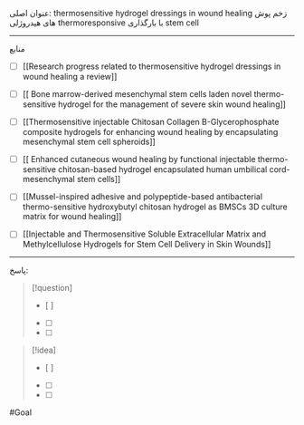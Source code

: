  عنوان اصلی:
  thermosensitive hydrogel dressings in wound healing
زخم پوش های هیدروژلی thermoresponsive با بارگذاری stem cell




---

 منابع 

- [ ]  [[Research progress related to thermosensitive hydrogel dressings in wound healing a review]]
- [ ]  [[ Bone marrow-derived mesenchymal stem cells laden novel thermo-sensitive hydrogel for the management of severe skin wound healing]]
- [ ]  [[Thermosensitive injectable Chitosan Collagen Β-Glycerophosphate composite hydrogels for enhancing wound healing by encapsulating mesenchymal stem cell spheroids]]
- [ ]  [[ Enhanced cutaneous wound healing by functional injectable thermo-sensitive chitosan-based hydrogel encapsulated human umbilical cord-mesenchymal stem cells]]
- [ ]  [[Mussel-inspired adhesive and polypeptide-based antibacterial thermo-sensitive hydroxybutyl chitosan hydrogel as BMSCs 3D culture matrix for wound healing]]
- [ ]  [[Injectable and Thermosensitive Soluble Extracellular Matrix and Methylcellulose Hydrogels for Stem Cell Delivery in Skin Wounds]]



---

پاسخ:








> [!question] 
>- [ ] 
>- [ ]  
>- [ ] 


> [!idea] 
> - [ ] 
>- [ ] 
>- [ ] 

#Goal
